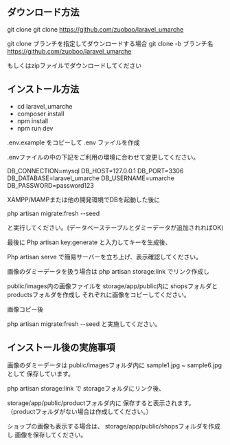 
## ダウンロード方法
git clone 
git clone https://github.com/zuoboo/laravel_umarche

git clone ブランチを指定してダウンロードする場合
git clone -b ブランチ名 https://github.com/zuoboo/laravel_umarche

もしくはzipファイルでダウンロードしてください

## インストール方法

- cd laravel_umarche
- composer install
- npm install
- npm run dev

.env.example をコピーして .env ファイルを作成

.envファイルの中の下記をご利用の環境に合わせて変更してください。

DB_CONNECTION=mysql
DB_HOST=127.0.0.1
DB_PORT=3306
DB_DATABASE=laravel_umarche
DB_USERNAME=umarche
DB_PASSWORD=password123

XAMPP/MAMPまたは他の開発環境でDBを起動した後に

php artisan migrate:fresh --seed

と実行してください。(データベーステーブルとダミーデータが追加されればOK)


最後に
Php artisan key:generate
と入力してキーを生成後、

Php artisan serve
で簡易サーバーを立ち上げ、表示確認してください。


画像のダミーデータを扱う場合は
php artisan storage:link でリンク作成し

public/images内の画像ファイルを
storage/app/public内に
shopsフォルダと productsフォルダを作成し
それぞれに画像をコピーしてください。

画像コピー後

php artisan migrate:fresh --seed
と実施してください。


## インストール後の実施事項

画像のダミーデータは
public/imagesフォルダ内に
sample1.jpg ~ sample6.jpg として
保存しています。

php artisan storage:link で
storageフォルダにリンク後、

storage/app/public/productフォルダ内に
保存すると表示されます。
（productフォルダがない場合は作成してください。）

ショップの画像も表示する場合は、
storage/app/public/shopsフォルダを作成し
画像を保存してください。

